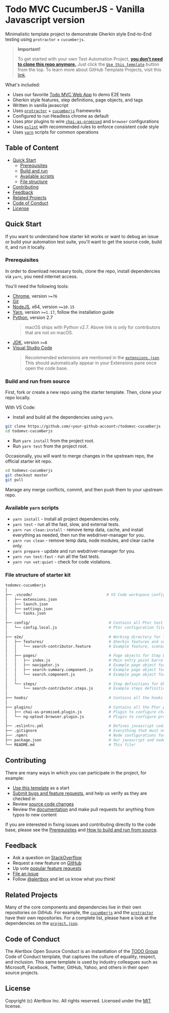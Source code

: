 # Todo MVC CucumberJS - Vanilla Javascript version

Minimalistic template project to demonstrate Gherkin style End-to-End testing using `protractor` + `cucumberjs`.

> **Important!**
>
> To get started with your own Test Automation Project, [**you don't need to clone this repo anymore.**](https://github.blog/2019-06-06-generate-new-repositories-with-repository-templates/) Just click the [`Use this template`](https://github.com/kosalanuwan/todomvc-cucumberjs/generate) button from the top. To learn more about GitHub Template Projects, visit this [link](https://help.github.com/en/articles/creating-a-repository-from-a-template).

What's included:

- Uses our favorite [Todo MVC Web App](http://todomvc.com/examples/vanillajs/) to demo E2E tests
- Gherkin style features, step definitions, page objects, and tags
- Written in vanilla javascript
- Uses [`protractor`](https://www.protractortest.org/) + [`cucumberjs`](https://github.com/cucumber/cucumber-js/) frameworks
- Configured to run Headless chrome as default
- Uses ptor plugins to wire [`chai-as-promised`](https://www.chaijs.com/plugins/chai-as-promised/) and `browser` configurations
- Uses [`eslint`](https://eslint.org/) with recommended rules to enforce consistent code style
- Uses [`yarn`](https://yarnpkg.com/en/) scripts for common operations

## Table of Content

- [Quick Start](#quick-start)
  - [Prerequisites](#prerequisites)
  - [Build and run](#build-and-run-from-source)
  - [Available scripts](#available-yarn-scripts)
  - [File structure](#file-structure-of-starter-kit)
- [Contributing](#contributing)
- [Feedback](#feedback)
- [Related Projects](#related-projects)
- [Code of Conduct](#code-of-conduct)
- [License](#license)

## Quick Start

If you want to understand how starter kit works or want to debug an issue or build your automation test suite, you'll want to get the source code, build it, and run it locally.

### Prerequisites

In order to download necessary tools, clone the repo, install dependencies via `yarn`, you need internet access.

You'll need the following tools:

- [Chrome](https://www.google.com/chrome/), version `>=76`
- [Git](https://git-scm.com/downloads)
- [NodeJS](https://nodejs.org/en/download/), x64, version `>=10.15`
- [Yarn](https://yarnpkg.com/lang/en/docs/install/), version `>=1.17`, follow the installation guide
- [Python](https://www.python.org/downloads/), version 2.7
  > macOS ships with Python v2.7. Above link is only for contributors that are not on macOS.
- [JDK](https://www.oracle.com/technetwork/java/javase/downloads/index.html), version `>=8`
- [Visual Studio Code](https://code.visualstudio.com/)
  > Recommended extensions are mentioned in the [`extensions.json`](https://github.com/kosalanuwan/todomvc-cucumberjs/blob/master/.vscode/extensions.json). This should automatically appear in your Extensions pane once open the code base.

### Build and run from source

First, fork or create a new repo using the starter template. Then, clone your repo locally.

With VS Code:

- Install and build all the dependencies using `yarn`.
```bash
git clone https://github.com/<your-github-account>/todomvc-cucumberjs
cd todomvc-cucumberjs
```
- Run `yarn install` from the project root.
- Run `yarn test` from the project root.

Occasionally, you will want to merge changes in the upstream repo, the official starter kit repo.
```bash
cd todomvc-cucumberjs
git checkout master
git pull
```
Manage any merge conflicts, commit, and then push them to your upstream repo.

### Available `yarn` scripts

- `yarn install` - install all project dependencies only.
- `yarn test` - run all the fast, slow, and external tests.
- `yarn run clean:install` - remove temp data, cache, and install everything as needed, then run the webdriver-manager for you.
- `yarn run clean` - remove temp data, node modules, and clear cache only.
- `yarn prepare` - update and run webdriver-manager for you.
- `yarn run test:fast` - run all the fast tests.
- `yarn run vet:quiet` - check for code violations.

### File structure of starter kit
```bash
todomvc-cucumberjs
│
├── .vscode/                                 # VS Code workspace configurations
│   ├── extensions.json                      
│   ├── launch.json
│   ├── settings.json
│   └── tasks.json
│
├── config/                                   # Contains all Ptor test configurations
│   └── config.local.js                       # Ptor configuration file to run locally
│
├── e2e/                                      # Working directory for Test Automation files
│   ├── features/                             # Gherkin features and scenarios
│   │   └── search-contributor.feature        # Example feature, scenarios, data tables, and tags for GitHub search
│   │
│   ├── pages/                                # Page objects for Step Definitions
│   │   ├── index.js                          # Main entry point barrel file
│   │   ├── navigator.js                      # Example page object for URL navigation
│   │   ├── search-summary.component.js       # Example page object for verifying DOM content
│   │   └── search.component.js               # Example page object for feeding data and submitting
│   │
│   └── steps/                                # Step definitions for Gherkin scenarios
│       └── search-contributor.steps.js       # Example steps definitions for GitHub contributor search and verify
│
├── hooks/                                    # Contains all the hooks for Cucumber
│
├── plugins/                                  # Contains all the Ptor plugins 
│   ├── chai-as-promised.plugin.js            # Plugin to configure chai and chai-as-promised
│   └── ng-optout-browser.plugin.js           # Plugin to configure protractor browser
│
├── .eslintrc.yml                             # Defines javascript coding styles
├── .gitignore                                # Everything that must not be in this repo
├── .npmrc                                    # Node configurations for workspace
├── package.json                              # Our javascript and node dependencies
└── README.md                                 # This file!
```

## Contributing

There are many ways in which you can participate in the project, for example:

- [Use this template](https://github.com/kosalanuwan/todomvc-cucumberjs/generate) as a start
- [Submit bugs and feature requests](https://github.com/kosalanuwan/todomvc-cucumberjs/issues), and help us verify as they are checked in
- Review [source code changes](https://github.com/kosalanuwan/todomvc-cucumberjs/pulls)
- Review the [documentation](https://github.com/kosalanuwan/todomvc-cucumberjs/tree/master/docs) and make pull requests for anything from typos to new content

If you are interested in fixing issues and contributing directly to the code base, please see the [Prerequisites](#prerequisites) and [How to build and run from source](#build-and-run).

## Feedback

- Ask a question on [StackOverflow](https://stackoverflow.com/search?tab=newest&q=protractor%20cucumberjs)
- Request a new feature on [GitHub](https://github.com/kosalanuwan/todomvc-cucumberjs/blob/master/CONTRIBUTING.md)
- Up vote [popular feature requests](https://github.com/kosalanuwan/todomvc-cucumberjs/issues?q=is%3Aopen+is%3Aissue+label%3Afeature-request+sort%3Areactions-%2B1-desc)
- [File an issue](https://github.com/kosalanuwan/todomvc-cucumberjs/issues)
- Follow [@alertbox](https://twitter.com/kosalanuwan) and let us know what you think!

## Related Projects

Many of the core components and dependencies live in their own repositories on GitHub. For example, the [`cucumberjs`](https://github.com/cucumber/cucumber-js) and the [`protractor`](https://github.com/angular/protractor) have their own repositories. For a complete list, please have a look at the dependencies on the [`project.json`](https://github.com/kosalanuwan/todomvc-cucumberjs/blob/master/package.json).

## Code of Conduct

The Alertbox Open Source Conduct is an instantiation of the [TODO Group](https://todogroup.org/) Code of Conduct template, that captures the culture of equality, respect, and inclusion. This same template is used by industry colleagues such as Microsoft, Facebook, Twitter, GitHub, Yahoo, and others in their open source projects.

## License

Copyright (c) Alertbox Inc. All rights reserved.
Licensed under the [MIT](LICENSE) license.